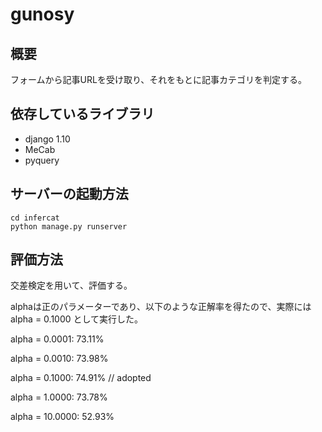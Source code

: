 # gunosy

## 概要
フォームから記事URLを受け取り、それをもとに記事カテゴリを判定する。

## 依存しているライブラリ
- django 1.10
- MeCab
- pyquery

## サーバーの起動方法
```
cd infercat
python manage.py runserver
```

## 評価方法
交差検定を用いて、評価する。

alphaは正のパラメーターであり、以下のような正解率を得たので、実際には alpha = 0.1000 として実行した。

alpha = 0.0001: 73.11%

alpha = 0.0010: 73.98%

alpha = 0.1000: 74.91%  // adopted

alpha = 1.0000: 73.78%

alpha = 10.0000: 52.93%
